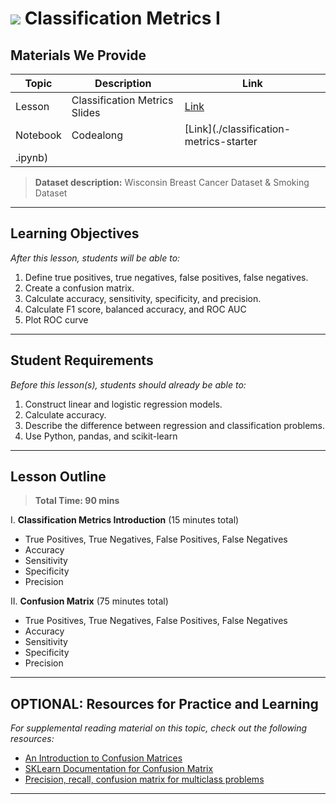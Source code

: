 # ![](https://ga-dash.s3.amazonaws.com/production/assets/logo-9f88ae6c9c3871690e33280fcf557f33.png) Classification Metrics I

## Materials We Provide


| Topic | Description | Link |
| --- | --- | --- |
| Lesson | Classification Metrics Slides | [Link](./classification-metrics.pdf)|
| Notebook | Codealong | [Link](./classification-metrics-starter
.ipynb)|

> **Dataset description:** Wisconsin Breast Cancer Dataset & Smoking Dataset

---

## Learning Objectives

*After this lesson, students will be able to:*
1. Define true positives, true negatives, false positives, false negatives.
2. Create a confusion matrix.
3. Calculate accuracy, sensitivity, specificity, and precision.
4. Calculate F1 score, balanced accuracy, and ROC AUC 
5. Plot ROC curve

---

## Student Requirements

*Before this lesson(s), students should already be able to:*

1. Construct linear and logistic regression models.
2. Calculate accuracy.
3. Describe the difference between regression and classification problems.
4. Use Python, pandas, and scikit-learn

---

## Lesson Outline

> **Total Time: 90 mins**

I. **Classification Metrics Introduction** (15 minutes total)
- True Positives, True Negatives, False Positives, False Negatives
- Accuracy 
- Sensitivity
- Specificity
- Precision

II. **Confusion Matrix** (75 minutes total)
- True Positives, True Negatives, False Positives, False Negatives
- Accuracy 
- Sensitivity
- Specificity
- Precision


---

## OPTIONAL: Resources for Practice and Learning

*For supplemental reading material on this topic, check out the following resources:*
- [An Introduction to Confusion Matrices](http://www.dataschool.io/simple-guide-to-confusion-matrix-terminology/)
- [SKLearn Documentation for Confusion Matrix](http://scikit-learn.org/stable/modules/generated/sklearn.metrics.confusion_matrix.html)
- [Precision, recall, confusion matrix for multiclass problems](http://text-analytics101.rxnlp.com/2014/10/computing-precision-and-recall-for.html)
---
